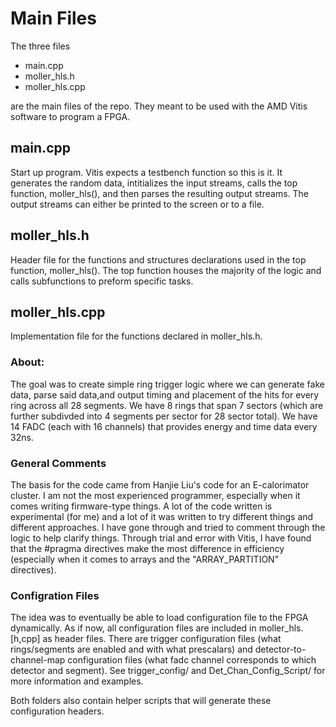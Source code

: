 # Main Files
The three files
* main.cpp
* moller_hls.h
* moller_hls.cpp

are the main files of the repo. They meant to be used with the AMD Vitis software to program a FPGA. 

## main.cpp
Start up program. Vitis expects a testbench function so this is it. It generates the random data, intitializes the input streams, calls the top function, moller_hls(), and then parses the resulting output streams. The output streams can either be printed to the screen or to a file. 

## moller_hls.h
Header file for the functions and structures declarations used in the top function, moller_hls(). The top function houses the majority of the logic and calls subfunctions to preform specific tasks.

## moller_hls.cpp
Implementation file for the functions declared in moller_hls.h. 

### About:
The goal was to create simple ring trigger logic where we can generate fake data, parse said data,and output timing and placement of the hits for every ring across all 28 segments. We have 8 rings that span 7 sectors (which are further subdivded into 4 segments per sector for 28 sector total). We have 14 FADC (each with 16 channels) that provides energy and time data every 32ns.

### General Comments
The basis for the code came from Hanjie Liu's code for an E-calorimator cluster. I am not the most experienced programmer, especially when it comes writing firmware-type things. A lot of the code written is experimental (for me) and a lot of it was written to try different things and different approaches. I have gone through and tried to comment through the logic to help clarify things. Through trial and error with Vitis, I have found that the #pragma directives make the most difference in efficiency (especially when it comes to arrays and the "ARRAY_PARTITION" directives). 

### Configration Files
The idea was to eventually be able to load configuration file to the FPGA dynamically. As if now, all configuration files are included in moller_hls.[h,cpp] as header files. There are trigger configuration files (what rings/segments are enabled and with what prescalars) and detector-to-channel-map configuration files (what fadc channel corresponds to which detector and segment). See trigger_config/ and Det_Chan_Config_Script/ for more information and examples. 

Both folders also contain helper scripts that will generate these configuration headers.